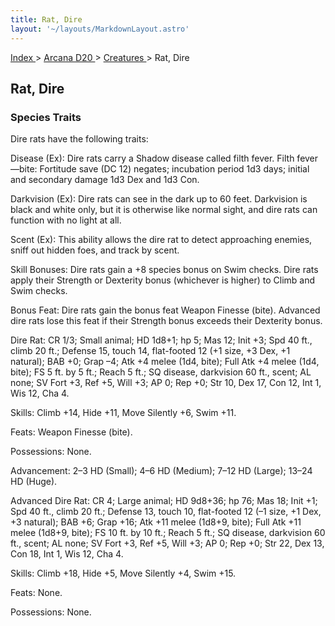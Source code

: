 ```yaml
---
title: Rat, Dire
layout: '~/layouts/MarkdownLayout.astro'
---
```


[ Index ](/) > [ Arcana D20 ](/arcana.d20.srd) > [ Creatures ](/arcana.d20.srd/creatures) > Rat, Dire

##  Rat, Dire

###  Species Traits

Dire rats have the following traits:

Disease (Ex): Dire rats carry a Shadow disease called filth fever. Filth
fever—bite: Fortitude save (DC 12) negates; incubation period 1d3 days;
initial and secondary damage 1d3 Dex and 1d3 Con.

Darkvision (Ex): Dire rats can see in the dark up to 60 feet. Darkvision is
black and white only, but it is otherwise like normal sight, and dire rats can
function with no light at all.

Scent (Ex): This ability allows the dire rat to detect approaching enemies,
sniff out hidden foes, and track by scent.

Skill Bonuses: Dire rats gain a +8 species bonus on Swim checks. Dire rats
apply their Strength or Dexterity bonus (whichever is higher) to Climb and
Swim checks.

Bonus Feat: Dire rats gain the bonus feat Weapon Finesse (bite). Advanced dire
rats lose this feat if their Strength bonus exceeds their Dexterity bonus.

Dire Rat: CR 1/3; Small animal; HD 1d8+1; hp 5; Mas 12; Init +3; Spd 40 ft.,
climb 20 ft.; Defense 15, touch 14, flat-footed 12 (+1 size, +3 Dex, +1
natural); BAB +0; Grap –4; Atk +4 melee (1d4, bite); Full Atk +4 melee (1d4,
bite); FS 5 ft. by 5 ft.; Reach 5 ft.; SQ disease, darkvision 60 ft., scent;
AL none; SV Fort +3, Ref +5, Will +3; AP 0; Rep +0; Str 10, Dex 17, Con 12,
Int 1, Wis 12, Cha 4.

Skills: Climb +14, Hide +11, Move Silently +6, Swim +11.

Feats: Weapon Finesse (bite).

Possessions: None.

Advancement: 2–3 HD (Small); 4–6 HD (Medium); 7–12 HD (Large); 13–24 HD
(Huge).

Advanced Dire Rat: CR 4; Large animal; HD 9d8+36; hp 76; Mas 18; Init +1; Spd
40 ft., climb 20 ft.; Defense 13, touch 10, flat-footed 12 (–1 size, +1 Dex,
+3 natural); BAB +6; Grap +16; Atk +11 melee (1d8+9, bite); Full Atk +11 melee
(1d8+9, bite); FS 10 ft. by 10 ft.; Reach 5 ft.; SQ disease, darkvision 60
ft., scent; AL none; SV Fort +3, Ref +5, Will +3; AP 0; Rep +0; Str 22, Dex
13, Con 18, Int 1, Wis 12, Cha 4.

Skills: Climb +18, Hide +5, Move Silently +4, Swim +15.

Feats: None.

Possessions: None.

